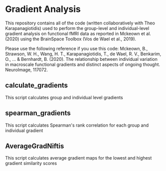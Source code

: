 # Gradient Analysis
This repository contains all of the code (written collaboratively with Theo Karapanagiotidis) used to perform the group-level and individual-level gradient analysis on functional fMRI data as reported in Mckeown et al.(2020) using the BrainSpace Toolbox (Vos de Wael et al., 2019). 

Please use the following reference if you use this code: Mckeown, B., Strawson, W. H., Wang, H. T., Karapanagiotidis, T., de Wael, R. V., Benkarim, O., ... & Bernhardt, B. (2020). The relationship between individual variation in macroscale functional gradients and distinct aspects of ongoing thought. NeuroImage, 117072.
## calculate_gradients
This script calculates group and individual level gradients
## spearman_gradients
This script calculates Spearman's rank correlation for each group and individual gradient
## AverageGradNiftis
This script calculates average gradient maps for the lowest and highest gradient similarity scores
